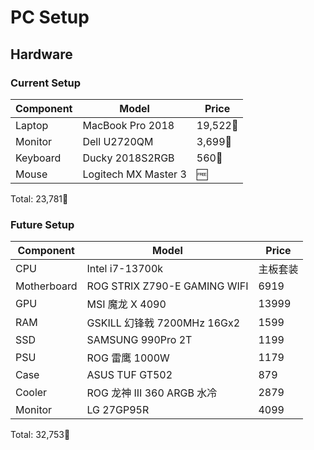 # PC Setup

## Hardware

### Current Setup

| Component | Model                | Price   |
| --------- | -------------------- | ------- |
| Laptop    | MacBook Pro 2018     | 19,522 |
| Monitor   | Dell U2720QM         | 3,699  |
| Keyboard  | Ducky 2018S2RGB      | 560    |
| Mouse     | Logitech MX Master 3 | 🆓      |

Total: 23,781

### Future Setup

| Component   | Model                        | Price    |
| ----------- | ---------------------------- | -------- |
| CPU         | Intel i7-13700k              | 主板套装 |
| Motherboard | ROG STRIX Z790-E GAMING WIFI | 6919     |
| GPU         | MSI 魔龙 X 4090              | 13999    |
| RAM         | GSKILL 幻锋戟 7200MHz 16Gx2  | 1599     |
| SSD         | SAMSUNG 990Pro 2T            | 1199     |
| PSU         | ROG 雷鹰 1000W               | 1179     |
| Case        | ASUS TUF GT502               | 879      |
| Cooler      | ROG 龙神 III 360 ARGB 水冷   | 2879     |
| Monitor     | LG 27GP95R                   | 4099     |

Total: 32,753
